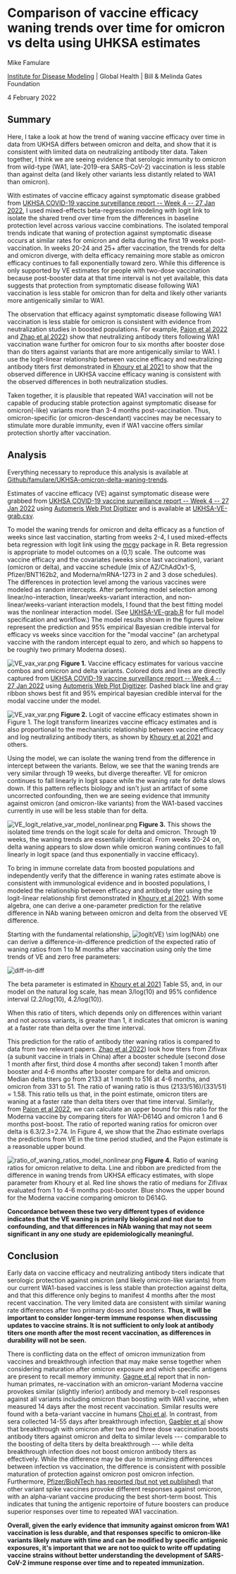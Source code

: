 # Comparison of vaccine efficacy waning trends over time for omicron vs delta using UHKSA estimates
Mike Famulare

[Institute for Disease Modeling](www.idmod.org) | Global Health | Bill \& Melinda Gates Foundation

4 February 2022

## Summary

Here, I take a look at how the trend of waning vaccine efficacy over time in data from UKHSA differs between omicron and delta, and show that it is consistent with limited data on neutralizing antibody titer data. Taken together, I think we are seeing evidence that serologic immunity to omicron from wild-type (WA1, late-2019-era SARS-CoV-2) vaccination is less stable than against delta (and likely other variants less distantly related to WA1 than omicron).

With estimates of vaccine efficacy against symptomatic disease grabbed from [UKHSA COVID-19 vaccine surveillance report -- Week 4 -- 27 Jan 2022](https://assets.publishing.service.gov.uk/government/uploads/system/uploads/attachment_data/file/1050721/Vaccine-surveillance-report-week-4.pdf), I used mixed-effects beta-regression modeling with logit link to isolate the shared trend over time from the differences in baseline protection level across various vaccine combinations. The isolated temporal trends indicate that waning of protection against symptomatic disease occurs at similar rates for omicron and delta during the first 19 weeks post-vaccination. In weeks 20-24 and 25+ after vaccination, the trends for delta and omicron diverge, with delta efficacy remaining more stable as omicron efficacy continues to fall exponentially toward zero. While this difference is only supported by VE estimates for people with two-dose vaccination because post-booster data at that time interval is not yet available, this data suggests that protection from symptomatic disease following WA1 vaccination is less stable for omicron than for delta and likely other variants more antigenically similar to WA1.  

The observation that efficacy against symptomatic disease following WA1 vaccination is less stable for omicron is consistent with evidence from neutralization studies in boosted populations. For example, [Pajon et al 2022](https://t.co/lBxMqBjWpL) and [Zhao et al 2022](https://t.co/mswdI6Lqxk)) show that neutralizing antibody titers following WA1 vaccination wane further for omicron four to six months after booster dose than do titers against variants that are more antigenically similar to WA1. I use the logit-linear relationship between vaccine efficacy and neutralizing antibody titers first demonstrated in [Khoury et al 2021](https://www.nature.com/articles/s41591-021-01377-8) to show that the observed difference in UKHSA vaccine efficacy waning is consistent with the observed differences in both neutralization studies. 

Taken together, it is plausible that repeated WA1 vaccination will not be capable of producing stable protection against symptomatic disease for omicron(-like) variants more than 3-4 months post-vaccination.  Thus, omicron-specific (or omicron-descendant) vaccines may be necessary to stimulate more durable immunity, even if WA1 vaccine offers similar protection shortly after vaccination. 

## Analysis

Everything necessary to reproduce this analysis is available at [Github/famulare/UKHSA-omicron-delta-waning-trends](https://github.com/famulare/UKHSA-omicron-delta-waning-trends).

Estimates of vaccine efficacy (VE) against symptomatic disease were grabbed from [UKHSA COVID-19 vaccine surveillance report -- Week 4 -- 27 Jan 2022](https://assets.publishing.service.gov.uk/government/uploads/system/uploads/attachment_data/file/1050721/Vaccine-surveillance-report-week-4.pdf) using [Automeris Web Plot Digitizer](https://automeris.io/WebPlotDigitizer/) and is available at [UKHSA-VE-grab.csv](UKHSA-VE-grab.csv).

To model the waning trends for omicron and delta efficacy as a function of weeks since last vaccination, starting from weeks 2-4, I used mixed-effects beta regression with logit link using the [mcgv](https://rdrr.io/cran/mgcv/) package in R. Beta regression is appropriate to model outcomes on a (0,1) scale. The outcome was vaccine efficacy and the covariates (weeks since last vaccination), variant (omicron or delta), and vaccine schedule (mix of AZ/ChAdOx1-S, Pfizer/BNT162b2, and Moderna/mRNA-1273 in 2 and 3 dose schedules). The differences in protection level among the various vaccines were modeled as random intercepts. After performing model selection among linear/no-interaction, linear/weeks-variant interaction, and non-linear/weeks-variant interaction models, I found that the best fitting model was the nonlinear interaction model. (See [UKHSA-VE-grab.R](UKHSA-VE-grab.R) for full model specification and workflow.) The model results shown in the figures below represent the prediction and 95\% empirical Bayesian credible interval for efficacy vs weeks since vaccition for the "modal vaccine" (an archetypal vaccine with the random intercept equal to zero, and which so happens to be roughly two primary Moderna doses). 

![VE_vax_var.png](VE_vax_var_model_nonlinear.png)
**Figure 1.** Vaccine efficacy estimates for various vaccine combos and omicron and delta variants. Colored dots and lines are directly captured from [UKHSA COVID-19 vaccine surveillance report -- Week 4 -- 27 Jan 2022](https://assets.publishing.service.gov.uk/government/uploads/system/uploads/attachment_data/file/1050721/Vaccine-surveillance-report-week-4.pdf) using [Automeris Web Plot Digitizer](https://automeris.io/WebPlotDigitizer/). Dashed black line and gray ribbon shows best fit and 95\% empirical bayesian credible interval for the modal vaccine under the model.

![VE_vax_var.png](VE_logit_vax_var_model_nonlinear.png)
**Figure 2.** Logit of vaccine efficacy estimates shown in Figure 1. The logit transform linearizes vaccine efficacy estimates and is also proportional to the mechanistic relationship between vaccine efficacy and log neutralizing antibody titers, as shown by [Khoury et al 2021](https://www.nature.com/articles/s41591-021-01377-8) and others.

Using the model, we can isolate the waning trend from the difference in intercept between the variants. Below, we see that the waning trends are very similar through 19 weeks, but diverge thereafter. VE for omicron continues to fall linearly in logit space while the waning rate for delta slows down. If this pattern reflects biology and isn't just an artifact of some uncorrected confounding, then we are seeing evidence that immunity against omicron (and omicron-like variants) from the WA1-based vaccines currently in use will be less stable than for delta. 

![VE_logit_relative_var_model_nonlinear.png](VE_logit_relative_var_model_nonlinear.png)
**Figure 3.** This shows the isolated time trends on the logit scale for delta and omicron. Through 19 weeks, the waning trends are essentially identical. From weeks 20-24 on, delta waning appears to slow down while omicron waning continues to fall linearly in logit space (and thus exponentially in vaccine efficacy). 

To bring in immune correlate data from boosted populations and independently verify that the difference in waning rates estimate above is consistent with immunological evidence and in boosted populations, I modeled the relationship between efficacy and antibody titer using the logit-linear relationship first demonstrated in [Khoury et al 2021](https://www.nature.com/articles/s41591-021-01377-8). With some algebra, one can derive a one-parameter prediction for the relative difference in NAb waning between omicron and delta from the observed VE difference. 

Starting with the fundamental relationship,
![logit(VE) \sim log(NAb)](logit-log.svg) 
one can derive a difference-in-difference prediction of the expected ratio of waning ratios from 1 to M months after vaccination using only the time trends of VE and zero free parameters:

![diff-in-diff](diff-in-diff.svg)

The beta parameter is estimated in [Khoury et al 2021](https://www.nature.com/articles/s41591-021-01377-8) Table S5, and, in our model on the natural log scale, has mean 3/log(10) and 95\% confidence interval (2.2/log(10), 4.2/log(10)).  

When this ratio of titers, which depends only on differences within variant and not across variants, is greater than 1, it indicates that omicron is waning at a faster rate than delta over the time interval. 

This prediction for the ratio of antibody titer waning ratios is compared to data from two relevant papers. [Zhao et al 2022](https://t.co/mswdI6Lqxk)) look how titers from Zifivax (a subunit vaccine in trials in China) after a booster schedule (second dose 1 month after first, third dose 4 months after second) taken 1 month after booster and 4-6 months after booster compare for delta and omicron.  Median delta titers go from 2133 at 1 month to 516 at 4-6 months, and omicron from 331 to 51.  The ratio of waning ratio is thus (2133/516)/(331/51) = 1.58. This ratio tells us that, in the point estimate, omicron titers are waning at a faster rate than delta titers over that time interval. Similarly, from [Pajon et al 2022](https://t.co/lBxMqBjWpL), we can calculate an upper bound for this ratio for the Moderna vaccine by comparing titers for WA1-D614G and omicron 1 and 6 months post-boost. The ratio of reported waning ratios for omicron over delta is 6.3/2.3=2.74.  In Figure 4, we show that the Zhao estimate overlaps the predictions from VE in the time period studied, and the Pajon estimate is a reasonable upper bound.

![ratio_of_waning_ratios_model_nonlinear.png](ratio_of_waning_ratios_model_nonlinear.png)
**Figure 4.** Ratio of waning ratios for omicron relative to delta. Line and ribbon are predicted from the difference in waning trends from UKHSA efficacy estimates, with slope parameter from Khoury et al. Red line shows the ratio of medians for Zifivax evaluated from 1 to 4-6 months post-booster. Blue shows the upper bound for the Moderna vaccine comparing omicron to D614G.  

**Concordance between these two very different types of evidence indicates that the VE waning is primarily biological and not due to confounding, and that differences in NAb waning that may not seem significant in any one study are epidemiologically meaningful.**

## Conclusion

Early data on vaccine efficacy and neutralizing antibody titers indicate that serologic protection against omicron (and likely omicron-like variants) from our current WA1-based vaccines is less stable than protection against delta, and that this difference only begins to manifest 4 months after the most recent vaccination. The very limited data are consistent with similar waning rate differences after two primary doses and boosters.  **Thus, it will be important to consider longer-term immune response when discussing updates to vaccine strains. It is not sufficient to only look at antibody titers one month after the most recent vaccination, as differences in durability will not be seen.** 

There is conflicting data on the effect of omicron immunization from vaccines and breakthrough infection that may make sense together when considering maturation after omicron exposure and which specific antigens are present to recall memory immunity. 
[Gagne et al](https://www.biorxiv.org/content/10.1101/2022.02.03.479037v1.full) report that in non-human primates, re-vaccination with an omicron-variant Moderna vaccine provokes similar (slightly inferior) antibody and memory b-cell responses against all variants including omicron than boosting with WA1 vaccine, when measured 14 days after the most recent vaccination. Similar results were found with a beta-variant vaccine in humans [Choi et al](https://www.nature.com/articles/s41591-021-01527-y).
In contrast, from sera collected 14-55 days after breakthrough infection, [Gaebler et al](https://www.medrxiv.org/content/10.1101/2022.02.09.22270692v1.full-text) show that breakthrough with omicron after two and three dose vaccination boosts antibody titers against omicron and delta to similar levels --- comparable to the boosting of delta titers by delta breakthrough --- while delta breakthrough infection does not boost omicron antibody titers as effectively. While the difference may be due to immunizing differences between infection vs vaccination, the difference is consistent with possible maturation of protection against omicron post omicron infection. Furthermore, [Pfizer/BioNTech has reported (but not yet published)](https://twitter.com/whippletom/status/1468584962622468107) that other variant spike vaccines provoke different responses against omicron, with an alpha-variant vaccine producing the best short-term boost. This indicates that tuning the antigenic reportoire of future boosters can produce superior responses over time to repeated WA1 vaccination. 

**Overall, given the early evidence that immunity against omicron from WA1 vaccination is less durable, and that responses specific to omicron-like variants likely mature with time and can be modified by specific antigenic exposures, it's important that we are not too quick to write off updating vaccine strains without better understanding the development of SARS-CoV-2 immune response over time and to repeated immunization.**
